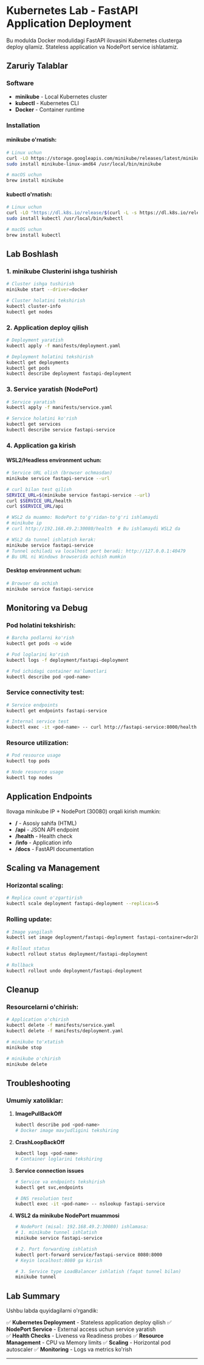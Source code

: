 # Kubernetes Lab - FastAPI Application Deployment

Bu modulda Docker modulidagi FastAPI ilovasini Kubernetes clusterga deploy qilamiz. Stateless application va NodePort service ishlatamiz.

## Zaruriy Talablar

### Software
- **minikube** - Local Kubernetes cluster
- **kubectl** - Kubernetes CLI
- **Docker** - Container runtime

### Installation

#### minikube o'rnatish:
```bash
# Linux uchun
curl -LO https://storage.googleapis.com/minikube/releases/latest/minikube-linux-amd64
sudo install minikube-linux-amd64 /usr/local/bin/minikube

# macOS uchun
brew install minikube
```

#### kubectl o'rnatish:
```bash
# Linux uchun
curl -LO "https://dl.k8s.io/release/$(curl -L -s https://dl.k8s.io/release/stable.txt)/bin/linux/amd64/kubectl"
sudo install kubectl /usr/local/bin/kubectl

# macOS uchun
brew install kubectl
```

## Lab Boshlash

### 1. minikube Clusterini ishga tushirish

```bash
# Cluster ishga tushirish
minikube start --driver=docker

# Cluster holatini tekshirish
kubectl cluster-info
kubectl get nodes
```

### 2. Application deploy qilish

```bash
# Deployment yaratish
kubectl apply -f manifests/deployment.yaml

# Deployment holatini tekshirish
kubectl get deployments
kubectl get pods
kubectl describe deployment fastapi-deployment
```

### 3. Service yaratish (NodePort)

```bash
# Service yaratish
kubectl apply -f manifests/service.yaml

# Service holatini ko'rish
kubectl get services
kubectl describe service fastapi-service
```

### 4. Application ga kirish

#### WSL2/Headless environment uchun:
```bash
# Service URL olish (browser ochmasdan)
minikube service fastapi-service --url

# curl bilan test qilish
SERVICE_URL=$(minikube service fastapi-service --url)
curl $SERVICE_URL/health
curl $SERVICE_URL/api

# WSL2 da muammo: NodePort to'g'ridan-to'g'ri ishlamaydi
# minikube ip
# curl http://192.168.49.2:30080/health  # Bu ishlamaydi WSL2 da

# WSL2 da tunnel ishlatish kerak:
minikube service fastapi-service
# Tunnel ochiladi va localhost port beradi: http://127.0.0.1:40479
# Bu URL ni Windows browserida ochish mumkin
```

#### Desktop environment uchun:
```bash
# Browser da ochish
minikube service fastapi-service
```

## Monitoring va Debug

### Pod holatini tekshirish:
```bash
# Barcha podlarni ko'rish
kubectl get pods -o wide

# Pod loglarini ko'rish
kubectl logs -f deployment/fastapi-deployment

# Pod ichidagi container ma'lumotlari
kubectl describe pod <pod-name>
```

### Service connectivity test:
```bash
# Service endpoints
kubectl get endpoints fastapi-service

# Internal service test
kubectl exec -it <pod-name> -- curl http://fastapi-service:8000/health
```

### Resource utilization:
```bash
# Pod resource usage
kubectl top pods

# Node resource usage
kubectl top nodes
```

## Application Endpoints

Ilovaga minikube IP + NodePort (30080) orqali kirish mumkin:

- **/** - Asosiy sahifa (HTML)
- **/api** - JSON API endpoint
- **/health** - Health check
- **/info** - Application info
- **/docs** - FastAPI documentation

## Scaling va Management

### Horizontal scaling:
```bash
# Replica count o'zgartirish
kubectl scale deployment fastapi-deployment --replicas=5

```

### Rolling update:
```bash
# Image yangilash
kubectl set image deployment/fastapi-deployment fastapi-container=dor28/fastapi-demo:v2.0.0

# Rollout status
kubectl rollout status deployment/fastapi-deployment

# Rollback
kubectl rollout undo deployment/fastapi-deployment
```

## Cleanup

### Resourcelarni o'chirish:
```bash
# Application o'chirish
kubectl delete -f manifests/service.yaml
kubectl delete -f manifests/deployment.yaml

# minikube to'xtatish
minikube stop

# minikube o'chirish
minikube delete
```

## Troubleshooting

### Umumiy xatoliklar:

1. **ImagePullBackOff**
   ```bash
   kubectl describe pod <pod-name>
   # Docker image mavjudligini tekshiring
   ```

2. **CrashLoopBackOff**
   ```bash
   kubectl logs <pod-name>
   # Container loglarini tekshiring
   ```

3. **Service connection issues**
   ```bash
   # Service va endpoints tekshirish
   kubectl get svc,endpoints
   
   # DNS resolution test
   kubectl exec -it <pod-name> -- nslookup fastapi-service
   ```

4. **WSL2 da minikube NodePort muammosi**
   ```bash
   # NodePort (misal: 192.168.49.2:30080) ishlamasa:
   # 1. minikube tunnel ishlatish
   minikube service fastapi-service
   
   # 2. Port forwarding ishlatish
   kubectl port-forward service/fastapi-service 8080:8000
   # Keyin localhost:8080 ga kirish
   
   # 3. Service type LoadBalancer ishlatish (faqat tunnel bilan)
   minikube tunnel
   ```

## Lab Summary

Ushbu labda quyidagilarni o'rgandik:

✅ **Kubernetes Deployment** - Stateless application deploy qilish
✅ **NodePort Service** - External access uchun service yaratish  
✅ **Health Checks** - Liveness va Readiness probes
✅ **Resource Management** - CPU va Memory limits
✅ **Scaling** - Horizontal pod autoscaler
✅ **Monitoring** - Logs va metrics ko'rish


---
